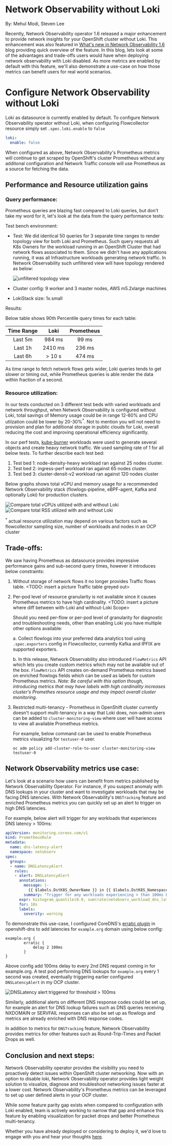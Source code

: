 # Network Observability without Loki

By: Mehul Modi, Steven Lee

Recently, Network Observability operator 1.6 released a major enhancement to provide network insights for your OpenShift cluster without Loki. This enhancement was also featured in [What's new in Network Observability 1.6](../whats_new_1.6) blog providing quick overview of the feature. In this blog, lets look at some of the advantages and trade-offs users would have when deploying network observability with Loki disabled. As more metrics are enabled by default with this feature, we'll also demonstrate a use-case on how those metrics can benefit users for real world scenarios.

# Configure Network Observability without Loki
Loki as datasource is currently enabled by default. To configure Network Observability operator without Loki, when configuring Flowcollector resource simply set `.spec.loki.enable` to `false`

```yaml
loki:
  enable: false
```
When configured as above, Network Observability's Prometheus metrics will continue to get scraped by OpenShift's cluster Prometheus without any additonal configuration and Network Traffic console will use Prometheus as a source for fetching the data.

## Performance and Resource utilization gains

### Query performance:
Prometheus queries are blazing fast compared to Loki queries, but don't take my word for it, let's look at the data from the query performance tests: 

Test bench environment:

* Test: We did identical 50 queries for 3 separate time ranges to render topology view for both Loki and Prometheus. Such query requests all K8s Owners for the workload running in an OpenShift Cluster that had  network flows associated to them. Since we didn't have any applications running, it was all Infrastructure workloads generating network traffic. In Network Observability such unfiltered view will have topology rendered as below: 

    ![unfiltered topology view](images/owner_screenshot.png)

* Cluster config: 9 worker and 3 master nodes, AWS m5.2xlarge machines
* LokiStack size: 1x.small

Results:

  Below table shows 90th Percentile query times for each table:

  | Time Range | Loki      | Prometheus
  | :--------: | :-------: | :----------:
  | Last 5m    | 984 ms    | 99 ms
  | Last 1h    | 2410 ms   | 236 ms
  | Last 6h    | > 10 s    | 474 ms

As time range to fetch network flows gets wider, Loki queries tends to get slower or timing out, while Prometheus queries is able render the data within fraction of a second.

### Resource utilization:
In our tests conducted on 3 different test beds with varied workloads and network throughput, when Network Observability is configured without Loki, total savings of Memory usage could be in range 12-60% and CPU utilzation could be lower by 20-30%<sup>*</sup>. Not to mention you will not need to provision and plan for additional storage in public clouds for Loki, overall reducing the cost and improving operational efficiency significantly.

In our perf tests, [kube-burner](https://github.com/kube-burner/kube-burner) workloads were used to generate several objects and create heavy network traffic. We used sampling rate of 1 for all below tests. To further describe each test bed:

1. Test bed 1: node-density-heavy workload ran against 25 nodes cluster.
2. Test bed 2: ingress-perf workload ran against 65 nodes cluster.
3. Test bed 3: cluster-densit-v2 workload ran against 120 nodes cluster

Below graphs shows total vCPU and memory usage for a recommended Network Observability stack (flowlogs-pipeline, eBPF-agent, Kafka and optionally Loki) for production clusters.

![Compare total vCPUs utilized with and without Loki](<images/Total vCPUs consumed.png>)
![Compare total RSS utilized with and without Loki](<images/Total Memory (RSS) consumed.png>)

<sup>*</sup> actual resource utilization may depend on various factors such as flowcollector sampling size, number of workloads and nodes in an OCP cluster

## Trade-offs:
We saw having Prometheus as datasource provides impressive performance gains and sub-second query times, however it introduces below constraints:

1. Without storage of network flows it no longer provides Traffic flows table. <TODO: insert a picture Traffic table greyed out>

2. Per-pod level of resource granularity is not available since it causes Prometheus metrics to have high cardinality. <TODO: insert a picture where diff between with-Loki and without-Loki Scope>
   
   Should you need per-flow or per-pod level of granularity for diagnostic and troubleshooting needs, other than enabling Loki you have multiple other options available:

   a. Collect flowlogs into your preferred data analytics tool using `.spec.exporters` config in Flowcollector, currently Kafka and IPFIX are supported exporters.

   b. In this release, Network Observability also introduced `FlowMetrics` API which lets you create custom metrics which may not be available out of the box. `FlowMetrics` API creates on-demand Prometheus metrics based on enriched flowlogs fields which can be used as labels for custom Prometheus metrics. _Note: Be careful with this option though, introducing metrics that may have labels with high cardinality increases cluster's Promethes resource usage and may impact overall cluster monitoring_.

3. Restricted multi-tenancy - Prometheus in OpenShift cluster currently doesn't support multi-tenancy in a way that Loki does, non-admin users can be added to `cluster-monitoring-view` where user will have access to view all available Prometheus metrics.

   For example, below command can be used to enable Prometheus metrics visualizing for `testuser-0` user.

   `oc adm policy add-cluster-role-to-user cluster-monitoring-view  testuser-0`

## Network Observability metrics use case:
Let's look at a scenario how users can benefit from metrics published by Network Observability Operator. For instance, if you suspect anomaly with DNS lookups in your cluster and want to investigate workloads that may be facing DNS latencies. With Network Observability's `DNSTracking` feature and enriched Prometheus metrics you can quickly set up an alert to trigger on high DNS latencies.

For example, below alert will trigger for any workloads that experiences DNS latency > 100ms: 
```yaml
apiVersion: monitoring.coreos.com/v1
kind: PrometheusRule
metadata:
  name: dns-latency-alert
  namespace: netobserv
spec:
  groups:
  - name: DNSLatencyAlert
    rules:
    - alert: DNSLatencyAlert
      annotations:
        message: |-
          {{ $labels.DstK8S_OwnerName }} in {{ $labels.DstK8S_Namespace }} is experiencing high DNS Latencies.
        summary: "Trigger for any workloads experiencing > than 100ms DNS Latency."
      expr: histogram_quantile(0.9, sum(rate(netobserv_workload_dns_latency_seconds_bucket{DstK8S_Namespace!=""}[2m])) by (le,DstK8S_Namespace,DstK8S_OwnerName))*1000 > 100
      for: 10s
      labels:
        severity: warning
```

To demonstrate this use-case, I configured CoreDNS's [erratic plugin](https://coredns.io/plugins/erratic/) in openshift-dns to add latencies for `example.org` domain using below config:

```
example.org {
        erratic {
            delay 2 100ms
        }
}
```

Above config add 100ms delay to every 2nd DNS request coming in for example.org. A test pod performing DNS lookups for `example.org` every 1 second was created, eventually triggering earlier configured `DNSLatencyAlert` in my OCP cluster.

![DNSLatency alert triggered for threshold > 100ms](images/dns_latency_alert_firing.png)

Similarly, additional alerts on different DNS response codes could be set up, for example an alert for DNS lookup failures such as DNS queries receiving NXDOMAIN or SERVFAIL responses can also be set up as flowlogs and metrics are already enriched with DNS response codes.

In addition to metrics for `DNSTracking` feature, Network Observability provides metrics for other features such as Round-Trip-Times and Packet Drops as well.

## Conclusion and next steps:

Network Observability operator provides the visibility you need to proactively detect issues within OpenShift cluster networking. Now with an option to disable loki, Network Observability operator provides light weight solution to visualize, diagnose and troubleshoot networking issues faster at a lower cost. Network Observability's Prometheus metrics can be leveraged to set up user defined alerts in your OCP cluster.

While some feature parity gap exists when compared to configuration with Loki enabled, team is actively working to narrow that gap and enhance this feature by enabling visualization for packet drops and better Prometheus multi-tenancy.

Whether you have already deployed or considering to deploy it, we'd love to engage with you and hear your thoughts [here](https://github.com/netobserv/network-observability-operator/discussions).
